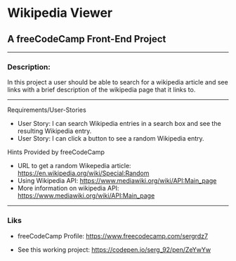 # Wikipedia Viewer

## A freeCodeCamp Front-End Project

---

### Description:

In this project a user should be able to search for a wikipedia article and see links with a brief description of the wikipedia page that it links to. 

---

Requirements/User-Stories

* User Story: I can search Wikipedia entries in a search box and see the resulting Wikipedia entry. 
* User Story: I can click a button to see a random Wikipedia entry.

Hints Provided by freeCodeCamp

* URL to get a random Wikepedia article: https://en.wikipedia.org/wiki/Special:Random
* Using Wikipedia API: https://www.mediawiki.org/wiki/API:Main_page
* More information on wikipedia API: https://www.mediawiki.org/wiki/API:Main_page

---

### Liks

* freeCodeCamp Profile: https://www.freecodecamp.com/sergrdz7

* See this working project: https://codepen.io/serg_92/pen/ZeYwYw










